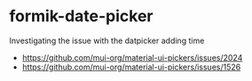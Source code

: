 # formik-date-picker

Investigating the issue with the datpicker adding time

- https://github.com/mui-org/material-ui-pickers/issues/2024
- https://github.com/mui-org/material-ui-pickers/issues/1526
